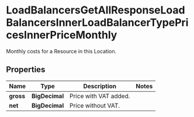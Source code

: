 

# LoadBalancersGetAllResponseLoadBalancersInnerLoadBalancerTypePricesInnerPriceMonthly

Monthly costs for a Resource in this Location.

## Properties

| Name | Type | Description | Notes |
|------------ | ------------- | ------------- | -------------|
|**gross** | **BigDecimal** | Price with VAT added. |  |
|**net** | **BigDecimal** | Price without VAT. |  |



